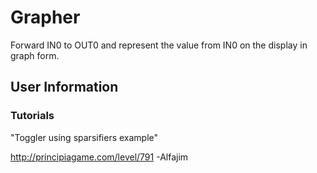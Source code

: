 # Grapher
Forward IN0 to OUT0 and represent the value from IN0 on the display in graph form.

## User Information

### Tutorials
"Toggler using sparsifiers example"

http://principiagame.com/level/791 -Alfajim